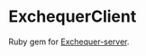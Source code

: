# ExchequerClient

Ruby gem for [Exchequer-server](https://github.com/dailydrip/exchequer-server).



